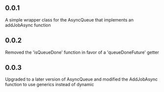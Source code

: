 ## 0.0.1
A simple wrapper class for the AsyncQueue that implements an addJobAsync function
## 0.0.2
Removed the 'isQueueDone' function in favor of a 'queueDoneFuture' getter
## 0.0.3
Upgraded to a later version of AsyncQueue and modified the AddJobAsync function to use generics instead of dynamic
